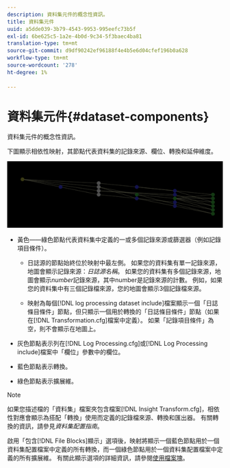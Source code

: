 ```yaml
---
description: 資料集元件的概念性資訊。
title: 資料集元件
uuid: a5dde039-3b79-4543-9953-995eefc73b5f
exl-id: 6be625c5-1a2e-4b0d-9c34-5f3baec4ba81
translation-type: tm+mt
source-git-commit: d9df90242ef96188f4e4b5e6d04cfef196b0a628
workflow-type: tm+mt
source-wordcount: '278'
ht-degree: 1%

---
```


# 資料集元件{#dataset-components}

資料集元件的概念性資訊。

下圖顯示相依性映射，其節點代表資料集的記錄來源、欄位、轉換和延伸維度。

![](assets/vis_DependencyMap.png)

* 黃色——綠色節點代表資料集中定義的一或多個記錄來源或篩選器（例如記錄項目條件）。

   * 日誌源的節點始終位於映射中最左側。 如果您的資料集有單一記錄來源，地圖會顯示記錄來源：*日誌源名稱*。 如果您的資料集有多個記錄來源，地圖會顯示&#x200B;*number*&#x200B;記錄來源，其中number是記錄來源的計數。 例如，如果您的資料集中有三個記錄檔來源，您的地圖會顯示3個記錄檔來源。

   * 映射為每個[!DNL log processing dataset include]檔案顯示一個「日誌條目條件」節點，但只顯示一個用於轉換的「日誌條目條件」節點（如果在[!DNL Transformation.cfg]檔案中定義）。 如果「記錄項目條件」為空，則不會顯示在地圖上。

* 灰色節點表示列在[!DNL Log Processing.cfg]或[!DNL Log Processing include]檔案中「欄位」參數中的欄位。

* 藍色節點表示轉換。
* 綠色節點表示擴展維。

>[!NOTE]
>
>如果您描述檔的「資料集」檔案夾包含檔案[!DNL Insight Transform.cfg]，相依性對應會顯示為搭配「轉換」使用而定義的記錄檔來源、轉換和匯出器。 有關轉換的資訊，請參見&#x200B;*資料集配置指南*。

啟用「包含[!DNL File Blocks]顯示」選項後，映射將顯示一個藍色節點用於一個資料集配置檔案中定義的所有轉換，而一個綠色節點用於一個資料集配置檔案中定義的所有擴展維。 有關此顯示選項的詳細資訊，請參閱[使用檔案塊](../../../../../home/c-get-started/c-admin-intrf/c-dataset-mgrs/c-dep-maps/c-wkg-file-blocks.md#concept-3652bbabfbd34449a5f842d8aa598efc)。
